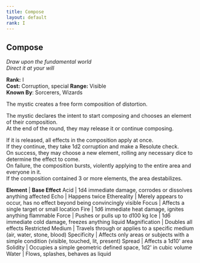 ```yaml
---
title: Compose
layout: default
rank: I
---
```


## Compose
_Draw upon the fundamental world_  
_Direct it at your will_

**Rank:** I  
**Cost:** Corruption, special
**Range:** Visible  
**Known By**: Sorcerers, Wizards

The mystic creates a free form composition of distortion.  

The mystic declares the intent to start composing and chooses an element of their composition.  
At the end of the round, they may release it or continue composing.

If it is released, all effects in the composition apply at once.  
If they continue, they take 1d2 corruption and make a Resolute check.  
On success, they may choose a new element, rolling any necessary dice to determine the effect to come.  
On failure, the composition bursts, violently applying to the entire area and everyone in it.  
If the composition contained 3 or more elements, the area destabilizes.

**Element**             |  **Base Effect**
Acid                | 1d4 immediate damage, corrodes or dissolves anything affected
Echo                | Happens twice
Ethereality         | Merely appears to occur, has no effect beyond being convincingly visible
Focus               | Affects a single target or small location
Fire                | 1d6 immediate heat damage, ignites anything flammable
Force               | Pushes or pulls up to d100 kg
Ice                 | 1d6 immediate cold damage, freezes anything liquid
Magnification       | Doubles all effects
Restricted Medium   | Travels through or applies to a specific medium (air, water, stone, blood)
Specificity         | Affects only areas or subjects with a simple condition (visible, touched, lit, present)
Spread              | Affects a 1d10' area
Solidity            | Occupies a simple geometric defined space, 1d2' in cubic volume
Water               | Flows, splashes, behaves as liquid


